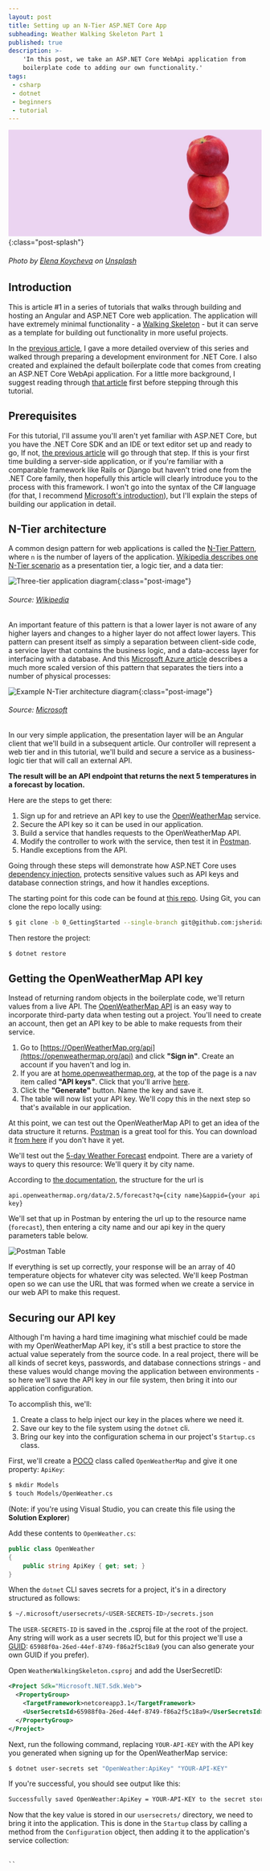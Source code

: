 ```yaml
---
layout: post
title: Setting up an N-Tier ASP.NET Core App
subheading: Weather Walking Skeleton Part 1
published: true
description: >-
    'In this post, we take an ASP.NET Core WebApi application from 
    boilerplate code to adding our own functionality.'
tags: 
 - csharp 
 - dotnet 
 - beginners 
 - tutorial
---
```


![Three Layers of Apples](/assets/img/2020-06-15/splash.jpg){:class="post-splash"}

###### Photo by [Elena Koycheva](https://unsplash.com/@lenneek?utm_source=unsplash&utm_medium=referral&utm_content=creditCopyText) on [Unsplash](https://unsplash.com/s/photos/three-layers?utm_source=unsplash&utm_medium=referral&utm_content=creditCopyText)


<!-- TODO : add series links at the top, add a next to the previous article -->

## Introduction

This is article #1 in a series of tutorials that walks through building and hosting an Angular and ASP.NET Core web application. The application will have extremely minimal functionality - a [Walking Skeleton]() - but it can serve as a template for building out functionality in more useful projects.  

In the [previous article](), I gave a more detailed overview of this series and walked through preparing a development environment for .NET Core. I also created and explained the default boilerplate code that comes from creating an ASP.NET Core WebApi application. For a little more background, I suggest reading through [that article]() first before stepping through this tutorial. 

## Prerequisites

For this tutorial, I'll assume you'll aren't yet familiar with ASP.NET Core, but you have the .NET Core SDK and an IDE or text editor set up and ready to go, If not, [the previous article]() will go through that step. If this is your first time building a server-side application, or if you're familiar with a comparable framework like Rails or Django but haven't tried one from the .NET Core family, then hopefully this article will clearly introduce you to the process with this framework. I won't go into the syntax of the C# language (for that, I recommend [Microsoft's introduction]()), but I'll explain the steps of building our application in detail.

## N-Tier architecture

A common design pattern for web applications is called the [N-Tier Pattern](), where `n` is the number of layers of the application. [Wikipedia describes one N-Tier scenario](https://en.wikipedia.org/wiki/Multitier_architecture) as a presentation tier, a logic tier, and a data tier:

![Three-tier application diagram](https://upload.wikimedia.org/wikipedia/commons/thumb/5/51/Overview_of_a_three-tier_application_vectorVersion.svg/512px-Overview_of_a_three-tier_application_vectorVersion.svg.png){:class="post-image"}

###### Source: [Wikipedia](https://en.wikipedia.org/wiki/Multitier_architecture)

An important feature of this pattern is that a lower layer is not aware of any higher layers and changes to a higher layer do not affect lower layers. This pattern can present itself as simply a separation between client-side code, a service layer that contains the business logic, and a data-access layer for interfacing with a database. And this [Microsoft Azure article](https://docs.microsoft.com/en-us/azure/architecture/guide/architecture-styles/n-tier#:~:text=An%20N%2Dtier%20architecture%20divides,layer%20has%20a%20specific%20responsibility.&text=A%20traditional%20three%2Dtier%20application,tier%2C%20and%20a%20database%20tier.) describes a much more scaled version of this pattern that separates the tiers into a number of physical processes:

![Example N-Tier architecture diagram](https://docs.microsoft.com/en-us/azure/architecture/guide/architecture-styles/images/n-tier-physical.png){:class="post-image"}

###### Source: [Microsoft](https://docs.microsoft.com/en-us/azure/architecture/guide/architecture-styles/n-tier#:~:text=An%20N%2Dtier%20architecture%20divides,layer%20has%20a%20specific%20responsibility.&text=A%20traditional%20three%2Dtier%20application,tier%2C%20and%20a%20database%20tier.)

In our very simple application, the presentation layer will be an Angular client that we'll build in a subsequent article. Our controller will represent a web tier and in this tutorial, we'll build and secure a service as a business-logic tier that will call an external API. 

__The result will be an API endpoint that returns the next 5 temperatures in a forecast by location.__

Here are the steps to get there:
1. Sign up for and retrieve an API key to use the [OpenWeatherMap]() service.
1. Secure the API key so it can be used in our application.
1. Build a service that handles requests to the OpenWeatherMap API.
1. Modify the controller to work with the service, then test it in [Postman]().
1. Handle exceptions from the API.

Going through these steps will demonstrate how ASP.NET Core uses [dependency injection](), protects sensitive values such as API keys and database connection strings, and how it handles exceptions. 

The starting point for this code can be found at [this repo](). Using Git, you can clone the repo locally using:

```bash
$ git clone -b 0_GettingStarted --single-branch git@github.com:jsheridanwells/WeatherWalkingSkeleton.git
```

Then restore the project:
```bash
$ dotnet restore
```

## Getting the OpenWeatherMap API key

Instead of returning random objects in the boilerplate code, we'll return values from a live API. The [OpenWeatherMap API](https://openweathermap.org/api) is an easy way to incorporate third-party data when testing out a project. You'll need to create an account, then get an API key to be able to make requests from their service.

1. Go to [https://OpenWeatherMap.org/api](https://openweathermap.org/api) and click __"Sign in"__. Create an account if you haven't and log in.
1. If you are at [home.openweathermap.org](https://home.openweathermap.org), at the top of the page is a nav item called __"API keys"__. Click that you'll arrive [here](https://home.openweathermap.org/api_keys).
1. Click the __"Generate"__ button. Name the key and save it. 
1. The table will now list your API key. We'll copy this in the next step so that's available in our application. 

At this point, we can test out the OpenWeatherMap API to get an idea of the data structure it returns. [Postman]() is a great tool for this. You can download it [from here]() if you don't have it yet. 

We'll test out the [5-day Weather Forecast](https://openweathermap.org/forecast5) endpoint. There are a variety of ways to query this resource: We'll query it by city name.

According to [the documentation](https://openweathermap.org/forecast5), the structure for the url is 
```
api.openweathermap.org/data/2.5/forecast?q={city name}&appid={your api key}
```

We'll set that up in Postman by entering the url up to the resource name (`forecast`), then entering a city name and our api key in the query parameters table below. 

![Postman Table]()

If everything is set up correctly, your response will be an array of 40 temperature objects for whatever city was selected. We'll keep Postman open so we can use the URL that was formed when we create a service in our web API to make this request.

## Securing our API key

Although I'm having a hard time imagining what mischief could be made with my OpenWeatherMap API key, it's still a best practice to store the actual value seperately from the source code. In a real project, there will be all kinds of secret keys, passwords, and database connections strings - and these values would change moving the application between environments - so here we'll save the API key in our file system, then bring it into our application configuration. 

To accomplish this, we'll:
1. Create a class to help inject our key in the places where we need it.
1. Save our key to the file system using the `dotnet` cli.
1. Bring our key into the configuration schema in our project's `Startup.cs` class.

First, we'll create a [POCO]() class called `OpenWeatherMap` and give it one property: `ApiKey`:
```bash
$ mkdir Models
$ touch Models/OpenWeather.cs
```

(Note: if you're using Visual Studio, you can create this file using the __Solution Explorer__)

Add these contents to `OpenWeather.cs`:
```csharp
public class OpenWeather
{
    public string ApiKey { get; set; }
}
```

When the `dotnet` CLI saves secrets for a project, it's in a directory structured as follows:
```bash
$ ~/.microsoft/usersecrets/<USER-SECRETS-ID>/secrets.json
```

The `USER-SECRETS-ID` is saved in the .csproj file at the root of the project. Any string will work as a user secrets ID, but for this project we'll use a [GUID](): `65988f0a-26ed-44ef-8749-f86a2f5c18a9` (you can also generate your own GUID if you prefer).

Open `WeatherWalkingSkeleton.csproj` and add the UserSecretID:
```xml
<Project Sdk="Microsoft.NET.Sdk.Web">
  <PropertyGroup>
    <TargetFramework>netcoreapp3.1</TargetFramework>
    <UserSecretsId>65988f0a-26ed-44ef-8749-f86a2f5c18a9</UserSecretsId>
  </PropertyGroup>
</Project>
```

Next, run the following command, replacing `YOUR-API-KEY` with the API key you generated when signing up for the OpenWeatherMap service:
```bash
$ dotnet user-secrets set "OpenWeather:ApiKey" "YOUR-API-KEY"
```

If you're successful, you should see output like this:
```bash
Successfully saved OpenWeather:ApiKey = YOUR-API-KEY to the secret store.
```

Now that the key value is stored in our `usersecrets/` directory, we need to bring it into the application. This is done in the `Startup` class by calling a method from the `Configuration` object, then adding it to the application's service collection:
```csharp

``
